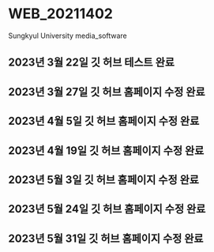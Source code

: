 # WEB_20211402
Sungkyul University media_software
## 2023년 3월 22일 깃 허브 테스트 완료
## 2023년 3월 27일 깃 허브 홈페이지 수정 완료
## 2023년 4월 5일 깃 허브 홈페이지 수정 완료
## 2023년 4월 19일 깃 허브 홈페이지 수정 완료
## 2023년 5월 3일 깃 허브 홈페이지 수정 완료
## 2023년 5월 24일 깃 허브 홈페이지 수정 완료
## 2023년 5월 31일 깃 허브 홈페이지 수정 완료